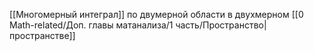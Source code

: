 [[Многомерный интеграл]] по двумерной области в двухмерном [[0 Math-related/Доп. главы матанализа/1 часть/Пространство|пространстве]]